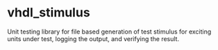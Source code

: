 # vhdl_stimulus
Unit testing library for file based generation of test stimulus for exciting units under test, logging the output, and verifying the result.
